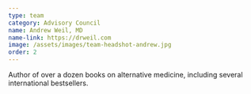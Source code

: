 ```yaml
---
type: team
category: Advisory Council
name: Andrew Weil, MD
name-link: https://drweil.com
image: /assets/images/team-headshot-andrew.jpg
order: 2
---
```


Author of over a dozen books on alternative medicine, including several international bestsellers.
